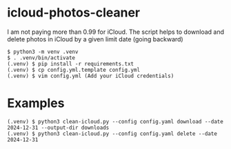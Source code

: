 # icloud-photos-cleaner

I am not paying more than 0.99 for iCloud. The script helps to download and delete photos in iCloud by a given limit date (going backward)

```
$ python3 -m venv .venv
$ . .venv/bin/activate
(.venv) $ pip install -r requirements.txt
(.venv) $ cp config.yml.template config.yml
(.venv) $ vim config.yml (Add your iCloud credentials)
```

# Examples

```
(.venv) $ python3 clean-icloud.py --config config.yaml download --date 2024-12-31 --output-dir downloads
(.venv) $ python3 clean-icloud.py --config config.yaml delete --date 2024-12-31
```